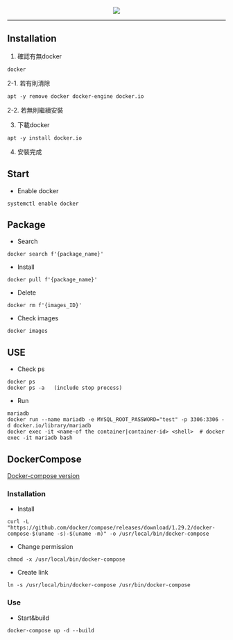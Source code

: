 <p align="center">
    <img src="https://user-images.githubusercontent.com/63274030/144020732-85ef54df-43bc-404a-9a0c-e31405afc786.png"/>
</p>

----  
## Installation
1. 確認有無docker
```
docker
```
2-1. 若有則清除
```
apt -y remove docker docker-engine docker.io
```
2-2. 若無則繼續安裝

3. 下載docker
```
apt -y install docker.io
```
4. 安裝完成

## Start
- Enable docker
```
systemctl enable docker
```
## Package
- Search
```
docker search f'{package_name}'
```
- Install
```
docker pull f'{package_name}'
```
- Delete
```
docker rm f'{images_ID}'
```
- Check images
```
docker images
```

## USE  
- Check ps
```
docker ps
docker ps -a   (include stop process)
```
- Run
```
mariadb
docker run --name mariadb -e MYSQL_ROOT_PASSWORD="test" -p 3306:3306 -d docker.io/library/mariadb
docker exec -it <name-of the container|container-id> <shell>  # docker exec -it mariadb bash
```
## DockerCompose
[Docker-compose version](https://docs.docker.com/compose/compose-file/)
### Installation
- Install
```
curl -L "https://github.com/docker/compose/releases/download/1.29.2/docker-compose-$(uname -s)-$(uname -m)" -o /usr/local/bin/docker-compose
```
- Change permission
```
chmod -x /usr/local/bin/docker-compose
```
- Create link
```
ln -s /usr/local/bin/docker-compose /usr/bin/docker-compose
```
### Use
- Start&build
```
docker-compose up -d --build
```
